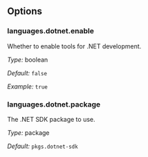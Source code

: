 [comment]: # (Do not edit this file as it is autogenerated. Go to docs/individual-docs if you want to make edits.)


[comment]: # (Please add your documentation on top of this line)

## Options

### languages\.dotnet\.enable

Whether to enable tools for \.NET development\.



*Type:*
boolean



*Default:*
` false `



*Example:*
` true `



### languages\.dotnet\.package



The \.NET SDK package to use\.



*Type:*
package



*Default:*
` pkgs.dotnet-sdk `
